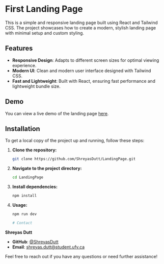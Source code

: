 # First Landing Page

This is a simple and responsive landing page built using React and Tailwind CSS. The project showcases how to create a modern, stylish landing page with minimal setup and custom styling.

## Features

- **Responsive Design**: Adapts to different screen sizes for optimal viewing experience.
- **Modern UI**: Clean and modern user interface designed with Tailwind CSS.
- **Fast and Lightweight**: Built with React, ensuring fast performance and lightweight bundle size.

## Demo

You can view a live demo of the landing page [here](https://worquelandingpage.netlify.app/).

## Installation

To get a local copy of the project up and running, follow these steps:

1. **Clone the repository:**

   ```bash
   git clone https://github.com/ShreyasDutt/LandingPage.git

2. **Navigate to the project directory:**

   ```bash
   cd LandingPage

3. **Install dependencies:**

   ```bash
   npm install
   
4. **Usage:**

   ```bash
   npm run dev

   # Contact

**Shreyas Dutt**

- **GitHub**: [@ShreyasDutt](https://github.com/ShreyasDutt)
- **Email**: [shreyas.dutt@student.ufv.ca](mailto:shreyas.dutt@student.ufv.ca)

Feel free to reach out if you have any questions or need further assistance!

